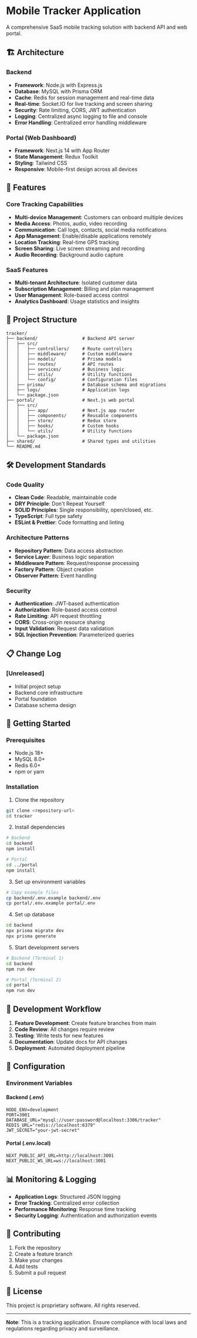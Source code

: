 # Mobile Tracker Application

A comprehensive SaaS mobile tracking solution with backend API and web portal.

## 🏗️ Architecture

### Backend
- **Framework**: Node.js with Express.js
- **Database**: MySQL with Prisma ORM
- **Cache**: Redis for session management and real-time data
- **Real-time**: Socket.IO for live tracking and screen sharing
- **Security**: Rate limiting, CORS, JWT authentication
- **Logging**: Centralized async logging to file and console
- **Error Handling**: Centralized error handling middleware

### Portal (Web Dashboard)
- **Framework**: Next.js 14 with App Router
- **State Management**: Redux Toolkit
- **Styling**: Tailwind CSS
- **Responsive**: Mobile-first design across all devices

## 🚀 Features

### Core Tracking Capabilities
- **Multi-device Management**: Customers can onboard multiple devices
- **Media Access**: Photos, audio, video recording
- **Communication**: Call logs, contacts, social media notifications
- **App Management**: Enable/disable applications remotely
- **Location Tracking**: Real-time GPS tracking
- **Screen Sharing**: Live screen streaming and recording
- **Audio Recording**: Background audio capture

### SaaS Features
- **Multi-tenant Architecture**: Isolated customer data
- **Subscription Management**: Billing and plan management
- **User Management**: Role-based access control
- **Analytics Dashboard**: Usage statistics and insights

## 📁 Project Structure

```
tracker/
├── backend/                 # Backend API server
│   ├── src/
│   │   ├── controllers/     # Route controllers
│   │   ├── middleware/      # Custom middleware
│   │   ├── models/          # Prisma models
│   │   ├── routes/          # API routes
│   │   ├── services/        # Business logic
│   │   ├── utils/           # Utility functions
│   │   └── config/          # Configuration files
│   ├── prisma/              # Database schema and migrations
│   ├── logs/                # Application logs
│   └── package.json
├── portal/                  # Next.js web portal
│   ├── src/
│   │   ├── app/             # Next.js app router
│   │   ├── components/      # Reusable components
│   │   ├── store/           # Redux store
│   │   ├── hooks/           # Custom hooks
│   │   └── utils/           # Utility functions
│   └── package.json
├── shared/                  # Shared types and utilities
└── README.md
```

## 🛠️ Development Standards

### Code Quality
- **Clean Code**: Readable, maintainable code
- **DRY Principle**: Don't Repeat Yourself
- **SOLID Principles**: Single responsibility, open/closed, etc.
- **TypeScript**: Full type safety
- **ESLint & Prettier**: Code formatting and linting

### Architecture Patterns
- **Repository Pattern**: Data access abstraction
- **Service Layer**: Business logic separation
- **Middleware Pattern**: Request/response processing
- **Factory Pattern**: Object creation
- **Observer Pattern**: Event handling

### Security
- **Authentication**: JWT-based authentication
- **Authorization**: Role-based access control
- **Rate Limiting**: API request throttling
- **CORS**: Cross-origin resource sharing
- **Input Validation**: Request data validation
- **SQL Injection Prevention**: Parameterized queries

## 📋 Change Log

### [Unreleased]
- Initial project setup
- Backend core infrastructure
- Portal foundation
- Database schema design

## 🚀 Getting Started

### Prerequisites
- Node.js 18+
- MySQL 8.0+
- Redis 6.0+
- npm or yarn

### Installation

1. Clone the repository
```bash
git clone <repository-url>
cd tracker
```

2. Install dependencies
```bash
# Backend
cd backend
npm install

# Portal
cd ../portal
npm install
```

3. Set up environment variables
```bash
# Copy example files
cp backend/.env.example backend/.env
cp portal/.env.example portal/.env
```

4. Set up database
```bash
cd backend
npx prisma migrate dev
npx prisma generate
```

5. Start development servers
```bash
# Backend (Terminal 1)
cd backend
npm run dev

# Portal (Terminal 2)
cd portal
npm run dev
```

## 📝 Development Workflow

1. **Feature Development**: Create feature branches from main
2. **Code Review**: All changes require review
3. **Testing**: Write tests for new features
4. **Documentation**: Update docs for API changes
5. **Deployment**: Automated deployment pipeline

## 🔧 Configuration

### Environment Variables

#### Backend (.env)
```env
NODE_ENV=development
PORT=3001
DATABASE_URL="mysql://user:password@localhost:3306/tracker"
REDIS_URL="redis://localhost:6379"
JWT_SECRET="your-jwt-secret"
```

#### Portal (.env.local)
```env
NEXT_PUBLIC_API_URL=http://localhost:3001
NEXT_PUBLIC_WS_URL=ws://localhost:3001
```

## 📊 Monitoring & Logging

- **Application Logs**: Structured JSON logging
- **Error Tracking**: Centralized error collection
- **Performance Monitoring**: Response time tracking
- **Security Logging**: Authentication and authorization events

## 🤝 Contributing

1. Fork the repository
2. Create a feature branch
3. Make your changes
4. Add tests
5. Submit a pull request

## 📄 License

This project is proprietary software. All rights reserved.

---

**Note**: This is a tracking application. Ensure compliance with local laws and regulations regarding privacy and surveillance.
